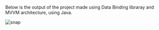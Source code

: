 Below is the output of the project made using Data Binding libraray and MVVM architecture, using Java.

![snap](https://github.com/Akshaya-Amar/MVVMDataBindingUsingJava/assets/88337278/e28e7b1d-e8fa-480e-9f8f-809c82533522)
